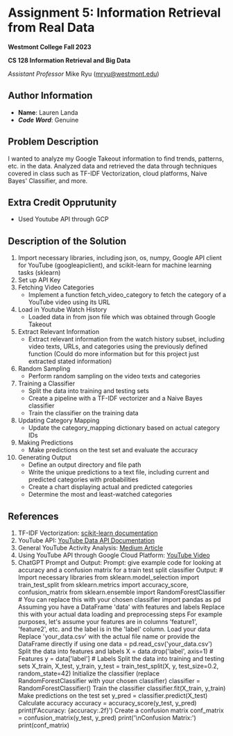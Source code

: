 # Assignment 5: Information Retrieval from Real Data
**Westmont College Fall 2023**

**CS 128 Information Retrieval and Big Data**

*Assistant Professor* Mike Ryu (mryu@westmont.edu) 
## Author Information
* **Name**: Lauren Landa
* ***Code Word***: Genuine

## Problem Description
I wanted to analyze my Google Takeout information to find trends, patterns, etc. in the data. Analyzed data and retrieved the data through techniques covered in class such as TF-IDF Vectorization, cloud platforms, Naive Bayes' Classifier, and more. 

## Extra Credit Opprutunity
* Used Youtube API through GCP
  
## Description of the Solution
1.  Import necessary libraries, including json, os, numpy, Google API client for YouTube (googleapiclient), and scikit-learn for machine learning tasks (sklearn)
2. Set up API Key
3. Fetching Video Categories
      * Implement a function fetch_video_category to fetch the category of a YouTube video using its URL
4.  Load in Youtube Watch History
      * Loaded data in from json file which was obtained through Google Takeout
5. Extract Relevant Information
      * Extract relevant information from the watch history subset, including video texts, URLs, and categories using the previously defined         function (Could do more information but for this project just extracted stated information)
6. Random Sampling
      * Perform random sampling on the video texts and categories
7. Training a Classifier
      * Split the data into training and testing sets
      * Create a pipeline with a TF-IDF vectorizer and a Naive Bayes classifier
      * Train the classifier on the training data
8. Updating Category Mapping
      * Update the category_mapping dictionary based on actual category IDs
9. Making Predictions
      * Make predictions on the test set and evaluate the accuracy
10. Generating Output
      * Define an output directory and file path
      * Write the unique predictions to a text file, including current and predicted categories with probabilities
      * Create a chart displaying actual and predicted categories
      * Determine the most and least-watched categories

## References
1. TF-IDF Vectorization: [scikit-learn documentation](https://scikit-learn.org/stable/modules/generated/sklearn.feature_extraction.text.TfidfVectorizer.html)
2. YouTube API: [YouTube Data API Documentation](https://developers.google.com/youtube/v3)
3. General YouTube Activity Analysis: [Medium Article](https://olivia-zha.medium.com/youtube-activity-analysis-f8da36b5832)
4. Using YouTube API through Google Cloud Platform: [YouTube Video](https://www.youtube.com/watch?v=TIZRskDMyA4&t=546s)
5. ChatGPT Prompt and Output:
Prompt: give example code for looking at accuracy and a confusion matrix for a train test split classifier
Output: # Import necessary libraries
from sklearn.model_selection import train_test_split
from sklearn.metrics import accuracy_score, confusion_matrix
from sklearn.ensemble import RandomForestClassifier  # You can replace this with your chosen classifier
import pandas as pd
Assuming you have a DataFrame 'data' with features and labels
Replace this with your actual data loading and preprocessing steps
For example purposes, let's assume your features are in columns 'feature1', 'feature2', etc. and the label is in the 'label' column.
Load your data
Replace 'your_data.csv' with the actual file name or provide the DataFrame directly if using one
data = pd.read_csv('your_data.csv')
Split the data into features and labels
X = data.drop('label', axis=1)  # Features
y = data['label']  # Labels
Split the data into training and testing sets
X_train, X_test, y_train, y_test = train_test_split(X, y, test_size=0.2, random_state=42)
Initialize the classifier (replace RandomForestClassifier with your chosen classifier)
classifier = RandomForestClassifier()
Train the classifier
classifier.fit(X_train, y_train)
Make predictions on the test set
y_pred = classifier.predict(X_test)
Calculate accuracy
accuracy = accuracy_score(y_test, y_pred)
print(f'Accuracy: {accuracy:.2f}')
Create a confusion matrix
conf_matrix = confusion_matrix(y_test, y_pred)
print('\nConfusion Matrix:')
print(conf_matrix)
